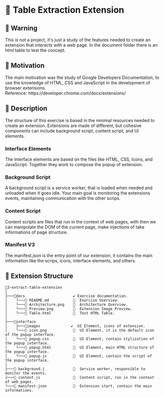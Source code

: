 <h1 align = "justify">🚦 Table Extraction Extension</h1>

## 📢 Warning
<span>
This is not a project, it's just a study of the features needed to create an extension that interacts with a web page.
In the document folder there is an html table to test the concept.
</span>

## 📜 Motivation
<span style="margin-botton: 5px">
 The main motivation was the study of Google Developers Documentation, to use the knowledge of HTML, CSS and JavaScript in the development of browser extensions.
 <br>
 Reference: https://developer.chrome.com/docs/extensions/
</span>

## 🎯 Description
<span style="margin-botton: 5px">
  The structure of this exercise is based in the minimal resources needed to create an extension.
  Extensions are made of different, but cohesive components can include background script, content script, and UI elements.

  ### Interface Elements
  The interface elements are based on the files like HTML, CSS, Icons, and JavaScript. Together they work to compose the popup of extension.

  ### Background Script
  A background script is a service worker, that is loaded when needed and unloaded when it goes idle. Your main goal is monitoring the extensions events, maintaining communication with the other scrips.

  ### Content Script
  Content scripts are files that run in the context of web pages, with then we can manipulate the DOM of the current page, make injections of take informations of page structure.

  ### Manifest V3
  The manifest.json is the entry point of our extension, it contains the main information  like the scrips, icons, interface elements, and others.
</span>


## 🔩 Extension Structure

  ```
📂3-extract-table-extension
│
├───📁docs                      ✔️ Exercise documentation.
│    └───📄 README.md           🔸  Exercise Overview. 
│    └───📄 Architecture.png    🔸  Architecture Overview.   
│    └───📄 Preview.png         🔸  Extension Image Preview.
│    └───📄 Table.html          🔸  Test HTML Table.  
│       
├───📁interface   
│    ├───📁images              ✔️  UI Element, icons of extension.   
│    └───📄 icon.png            🔸  UI Element, it is the default icon of the popup interface. 
│    └───📄 popup.css           🔸  UI Element, contain stylization of the popup interface.   
│    └───📄 popup.html          🔸  UI Element, main HTML structure of the popup interface. 
│    └───📄 popup.js            🔸  UI Element, contain the script of the popup interface. 
│
├───📄 background.j             🔸  Service worker, responsible to monitor the events.
├───📄 content.js               🔸  Content script, run in the context of web pages.
└───📄 manifest.json            🔸  Extension start, contain the main informations.

